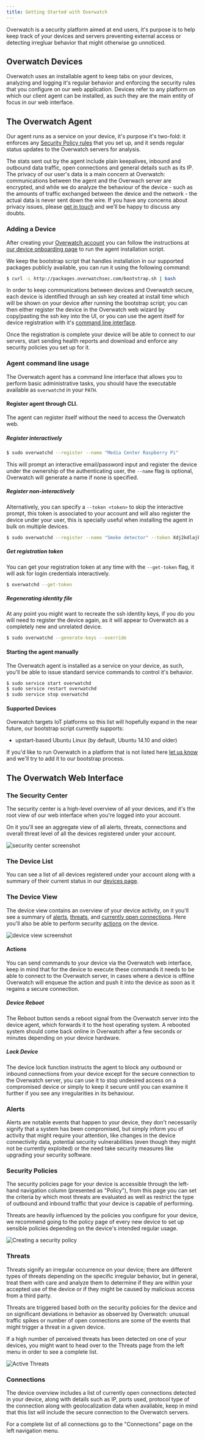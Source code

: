 ```yaml
---
title: Getting Started with Overwatch
---
```


Overwatch is a security platform aimed at end users, it's purpose is to help keep track of your devices and servers preventing external access or detecting irregluar behavior that might otherwise go unnoticed.


## Overwatch Devices

Overwatch uses an installable agent to keep tabs on your devices, analyzing and logging it's regular behavior and enforcing the security rules that you configure on our web application. Devices refer to any platform on which our client agent can be installed, as such they are the main entity of focus in our web interface.

## The Overwatch Agent

Our agent runs as a service on your device, it's purpose it's two-fold: it enforces any [Security Policy rules](#security-policies) that you set up, and it sends regular status updates to the Overwatch servers for analysis.

The stats sent out by the agent include plain keepalives, inbound and outbound data traffic, open connections and general details such as its IP. The privacy of our user's data is a main concern at Overwatch: communications between the agent and the Overwach server are encrypted, and while we do analyze the behaviour of the device - such as the amounts of traffic exchanged between the device and the network - the actual data is never sent down the wire. If you have any concerns about privacy issues, please [get in touch](get-in-touch) and we'll be happy to discuss any doubts.

### Adding a Device

After creating your [Overwatch account](https://app.overwatchsec.com/auth/signup) you can follow the instructions at [our device onboarding page](https://app.overwatchsec.com/welcome) to run the agent installation script.

We keep the bootstrap script that handles installation in our supported packages publicly available, you can run it using the following command:

```bash
$ curl -L http://packages.overwatchsec.com/bootstrap.sh | bash
```

In order to keep communications between devices and Overwatch secure, each device is identified through an ssh key created at install time which will be shown on your device after running the bootstrap script; you can then either register the device in the Overwatch web wizard by copy/pasting the ssh key into the UI, or you can use the agent itself for device registration with it's [command line interface](#agent-command-line-usage).

Once the registration is complete your device will be able to connect to our servers, start sending health reports and download and enforce any security policies you set up for it.

### Agent command line usage

The Overwatch agent has a command line interface that allows you to perform basic administrative tasks, you should have the executable available as `overwatchd` in your `PATH`.

#### Register agent through CLI.

The agent can register itself without the need to access the Overwatch web.

##### Register interactively

```bash
$ sudo overwatchd --register --name "Media Center Raspberry Pi"
```

This will prompt an interactive email/password input and register the device under the ownership of the authenticating user, the `--name` flag is optional, Overwatch will generate a name if none is specified.

##### Register non-interactively

Alternatively, you can specify a `--token <token>` to skip the interactive prompt, this token is associated to your account and will also register the device under your user, this is specially useful when installing the agent in bulk on multiple devices.

```bash
$ sudo overwatchd --register --name "Smoke detector" --token Xdj2kdlajk3dfjsk2j31hdlrgk3od12isdjiqk2m22i3jdfui
```

##### Get registration token

You can get your registration token at any time with the `--get-token` flag, it will ask for login credentials interactively.

```bash
$ overwatchd --get-token
```

##### Regenerating identity file

At any point you might want to recreate the ssh identity keys, if you do you will need to register the device again, as it will appear to Overwatch as a completely new and unrelated device.

```bash
$ sudo overwatchd --generate-keys --override
```

#### Starting the agent manually

The Overwatch agent is installed as a service on your device, as such, you'll be able to issue standard service commands to control it's behavior.

```bash
$ sudo service start overwatchd
$ sudo service restart overwatchd
$ sudo service stop overwatchd
```

#### Supported Devices

Overwatch targets IoT platforms so this list will hopefully expand in the near future, our bootstrap script currently supports:

* upstart-based Ubuntu Linux (by default, Ubuntu 14.10 and older)

If you'd like to run Overwatch in a platform that is not listed here [let us know](get-in-touch) and we'll try to add it to our bootstrap process.

## The Overwatch Web Interface

### The Security Center

The security center is a high-level overview of all your devices, and it's the root view of our web interface when you're logged into your account.

On it you'll see an aggregate view of all alerts, threats, connections and overall threat level of all the devices registered under your account.

![security center screenshot](./img/security-center.png)

### The Device List

You can see a list of all devices registered under your account along with a summary of their current status in our [devices page](https://app.overwatchsec.com/devices).

### The Device View

The device view contains an overview of your device activity, on it you'll see a summary of [alerts](#alerts), [threats](#threats), and [currently open connections](#connections). Here you'll also be able to perform security [actions](#actions) on the device.

![device view screenshot](./img/device-view.png)

#### Actions

You can send commands to your device via the Overwatch web interface, keep in mind that for the device to execute these commands it needs to be able to connect to the Overwatch server, in cases where a device is offline Overwatch will enqueue the action and push it into the device as soon as it regains a secure connection.

##### Device Reboot

The Reboot button sends a reboot signal from the Overwatch server into the device agent, which forwards it to the host operating system. A rebooted system should come back online in Overwatch after a few seconds or minutes depending on your device hardware.

##### Lock Device

The device lock function instructs the agent to block any outbound or inbound connections from your device except for the secure connection to the Overwatch server, you can use it to stop undesired access on a compromised device or simply to keep it secure until you can examine it further if you see any irregularities in its behaviour.

###  Alerts

Alerts are notable events that happen to your device, they don't necessarily signify that a system has been compromised, but simply inform you of activity that might require your attention, like changes in the device connectivity data, potential security vulnerabilities (even though they might not be currently exploited) or the need take security measures like upgrading your security software.

### Security Policies

The security policies page for your device is accessible through the left-hand navigation column (presented as "Policy"), from this page you can set the criteria by which most threats are evaluated as well as restrict the type of outbound and inbound traffic that your device is capable of performing.

Threats are heavily influenced by the policies you configure for your device, we recommend going to the policy page of every new device to set up sensible policies depending on the device's intended regular usage.

![Creating a security policy](./img/policy-creation.gif)

### Threats

Threats signify an irregular occurrence on your device; there are different types of threats depending on the specific irregular behavior, but in general, treat them with care and analyze them to determine if they are within your accepted use of the device or if they might be caused by malicious access from a third party.

Threats are triggered based both on the security policies for the device and on significant deviations in behavior as observed by Overwatch: unusual traffic spikes or number of open connections are some of the events that might trigger a threat in a given device.

If a high number of perceived threats has been detected on one of your devices, you might want to head over to the Threats page from the left menu in order to see a complete list.

![Active Threats](./img/active-threats.png)

### Connections

The device overview includes a list of currently open connections detected in your device, along with details such as IP, ports used, protocol type of the connection along with geolocalization data when available, keep in mind that this list will include the secure connection to the Overwatch servers.

For a complete list of all connections go to the "Connections" page on the left navigation menu.

[get-in-touch]: mailto:inquiries@overwatchsec.com
